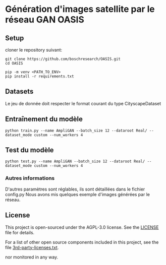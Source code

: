 # Génération d'images satellite par le réseau GAN OASIS


## Setup
cloner le repository suivant:
```
git clone https://github.com/boschresearch/OASIS.git
cd OASIS
```

```
pip -m venv <PATH_TO_ENV>
pip install -r requirements.txt
```
## Datasets

Le jeu de donnée doit respecter le format courant du type CityscapeDataset

## Entraînement du modèle

```
python train.py --name AmpliGAN --batch_size 12 --dataroot Real/ --dataset_mode custom --num_workers 4
```

## Test du modèle
```
python test.py --name AmpliGAN --batch_size 12 --dataroot Real/ --dataset_mode custom --num_workers 4
```

### Autres informations

D'autres paramètres sont réglables, ils sont détaillées dans le fichier config.py
Nous avons mis quelques exemple d'images générées par le réseau. 

## License

This project is open-sourced under the AGPL-3.0 license. See the
[LICENSE](LICENSE) file for details.

For a list of other open source components included in this project, see the
file [3rd-party-licenses.txt](3rd-party-licenses.txt).

 nor monitored in any way.
